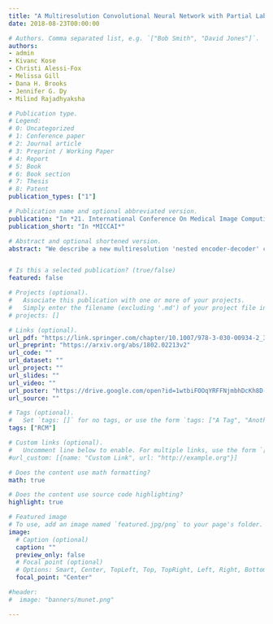 ```yaml
---
title: "A Multiresolution Convolutional Neural Network with Partial Label Training for Annotating Reflectance Confocal Microscopy Images of Skin"
date: 2018-08-23T00:00:00

# Authors. Comma separated list, e.g. `["Bob Smith", "David Jones"]`.
authors:
- admin
- Kivanc Kose
- Christi Alessi-Fox
- Melissa Gill
- Dana H. Brooks
- Jennifer G. Dy
- Milind Rajadhyaksha

# Publication type.
# Legend:
# 0: Uncategorized
# 1: Conference paper
# 2: Journal article
# 3: Preprint / Working Paper
# 4: Report
# 5: Book
# 6: Book section
# 7: Thesis
# 8: Patent
publication_types: ["1"]

# Publication name and optional abbreviated version.
publication: "In *21. International Conference On Medical Image Computing and Computer Assisted Intervention*"
publication_short: "In *MICCAI*"

# Abstract and optional shortened version.
abstract: "We describe a new multiresolution 'nested encoder-decoder' convolutional network architecture and use it to annotate morphological patterns in reflectance confocal microscopy (RCM) images of human skin for aiding cancer diagnosis. Skin cancers are the most common types of cancers, melanoma being the deadliest among them. RCM is an effective, non-invasive pre-screening tool for skin cancer diagnosis, with the required cellular resolution. However, images are complex, low-contrast, and highly variable, so that clinicians require months to years of expert-level training to be able to make accurate assessments. In this paper, we address classifying 4 key clinically important structural/textural patterns in RCM images. The occurrence and morphology of these patterns are used by clinicians for diagnosis of melanomas. The large size of RCM images, the large variance of pattern size, the large-scale range over which patterns appear, the class imbalance in collected images, and the lack of fully-labeled images all make this a challenging problem to address, even with automated machine learning tools. We designed a novel nested U-net architecture to cope with these challenges, and a selective loss function to handle partial labeling. Trained and tested on 56 melanoma-suspicious, partially labeled, 12k x 12k pixel images, our network automatically annotated diagnostic patterns with high sensitivity and specificity, providing consistent labels for unlabeled sections of the test images. Providing such annotation will aid clinicians in achieving diagnostic accuracy, and perhaps more important, dramatically facilitate clinical training, thus enabling much more rapid adoption of RCM into widespread clinical use process. In addition, our adaptation of U-net architecture provides an intrinsically multiresolution deep network that may be useful in other challenging biomedical image analysis applications. *First two authors share first authorship.*"


# Is this a selected publication? (true/false)
featured: false

# Projects (optional).
#   Associate this publication with one or more of your projects.
#   Simply enter the filename (excluding '.md') of your project file in `content/project/`.
# projects: []

# Links (optional).
url_pdf: "https://link.springer.com/chapter/10.1007/978-3-030-00934-2_33"
url_preprint: "https://arxiv.org/abs/1802.02213v2"
url_code: ""
url_dataset: ""
url_project: ""
url_slides: ""
url_video: ""
url_poster: "https://drive.google.com/open?id=1wtbiFOOqYRFFNjmbhDcKh8D-qvgYqZ0I"
url_source: ""

# Tags (optional).
#   Set `tags: []` for no tags, or use the form `tags: ["A Tag", "Another Tag"]` for one or more tags.
tags: ["RCM"]

# Custom links (optional).
#   Uncomment line below to enable. For multiple links, use the form `[{...}, {...}, {...}]`.
#url_custom: [{name: "Custom Link", url: "http://example.org"}]

# Does the content use math formatting?
math: true

# Does the content use source code highlighting?
highlight: true

# Featured image
# To use, add an image named `featured.jpg/png` to your page's folder. 
image:
  # Caption (optional)
  caption: ""
  preview_only: false
  # Focal point (optional)
  # Options: Smart, Center, TopLeft, Top, TopRight, Left, Right, BottomLeft, Bottom, BottomRight
  focal_point: "Center"

#header:
#  image: "banners/munet.png"

---
```

